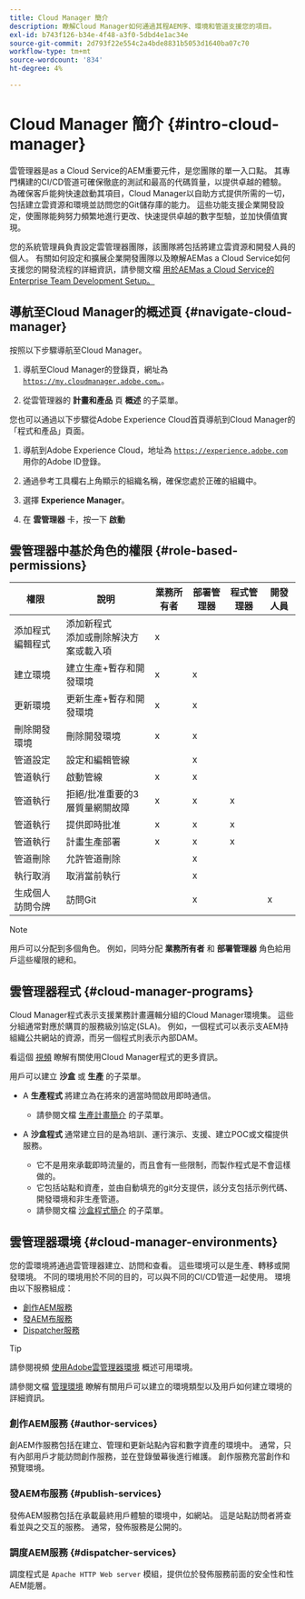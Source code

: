 ```yaml
---
title: Cloud Manager 簡介
description: 瞭解Cloud Manager如何通過其程AEM序、環境和管道支援您的項目。
exl-id: b743f126-b34e-4f48-a3f0-5dbd4e1ac34e
source-git-commit: 2d793f22e554c2a4bde8831b5053d1640ba07c70
workflow-type: tm+mt
source-wordcount: '834'
ht-degree: 4%

---
```


# Cloud Manager 簡介 {#intro-cloud-manager}

雲管理器是as a Cloud Service的AEM重要元件，是您團隊的單一入口點。 其專門構建的CI/CD管道可確保徹底的測試和最高的代碼質量，以提供卓越的體驗。 為確保客戶能夠快速啟動其項目，Cloud Manager以自助方式提供所需的一切，包括建立雲資源和環境並訪問您的Git儲存庫的能力。 這些功能支援企業開發設定，使團隊能夠努力頻繁地進行更改、快速提供卓越的數字型驗，並加快價值實現。

您的系統管理員負責設定雲管理器團隊，該團隊將包括將建立雲資源和開發人員的個人。 有關如何設定和擴展企業開發團隊以及瞭解AEMas a Cloud Service如何支援您的開發流程的詳細資訊，請參閱文檔 [用於AEMas a Cloud Service的Enterprise Team Development Setup。](/help/implementing/cloud-manager/managing-code/enterprise-team-dev-setup.md)

## 導航至Cloud Manager的概述頁 {#navigate-cloud-manager}

按照以下步驟導航至Cloud Manager。

1. 導航至Cloud Manager的登錄頁，網址為 [`https://my.cloudmanager.adobe.com`。](https://my.cloudmanager.adobe.com/)。

1. 從雲管理器的 **計畫和產品** 頁 **概述** 的子菜單。

您也可以通過以下步驟從Adobe Experience Cloud首頁導航到Cloud Manager的「程式和產品」頁面。

1. 導航到Adobe Experience Cloud，地址為 [`https://experience.adobe.com`](https://experience.adobe.com) 用你的Adobe ID登錄。

1. 通過參考工具欄右上角顯示的組織名稱，確保您處於正確的組織中。

1. 選擇 **Experience Manager**。

1. 在 **雲管理器** 卡，按一下 **啟動**

## 雲管理器中基於角色的權限 {#role-based-permissions}

| 權限 | 說明 | 業務所有者 | 部署管理器 | 程式管理器 | 開發人員 |
|--- |--- |--- |--- |--- |--- |
| 添加程式<br>編輯程式 | 添加新程式<br>添加或刪除解決方案或載入項 | x |  |  |  |
| 建立環境 | 建立生產+暫存和開發環境 | x | x |  |  |
| 更新環境 | 更新生產+暫存和開發環境 | x | x |  |  |
| 刪除開發環境 | 刪除開發環境 | x | x |  |  |
| 管道設定 | 設定和編輯管線 |  | x |  |  |
| 管道執行 | 啟動管線 | x | x |  |  |
| 管道執行 | 拒絕/批准重要的3層質量網關故障 | x | x | x |  |
| 管道執行 | 提供即時批准 | x | x | x |  |
| 管道執行 | 計畫生產部署 | x | x | x |  |
| 管道刪除 | 允許管道刪除 |  | x |  |  |
| 執行取消 | 取消當前執行 |  | x |  |  |
| 生成個人訪問令牌 | 訪問Git |  | x |  | x |

>[!NOTE]
>
>用戶可以分配到多個角色。 例如，同時分配 **業務所有者** 和 **部署管理器** 角色給用戶這些權限的總和。

## 雲管理器程式 {#cloud-manager-programs}

Cloud Manager程式表示支援業務計畫邏輯分組的Cloud Manager環境集。 這些分組通常對應於購買的服務級別協定(SLA)。 例如，一個程式可以表示支AEM持組織公共網站的資源，而另一個程式則表示內部DAM。


看這個 [視頻](https://experienceleague.adobe.com/docs/experience-manager-learn/cloud-service/cloud-manager/programs.html) 瞭解有關使用Cloud Manager程式的更多資訊。

用戶可以建立 **沙盒** 或 **生產** 的子菜單。

* A **生產程式** 將建立為在將來的適當時間啟用即時通信。
   * 請參閱文檔 [生產計畫簡介](/help/implementing/cloud-manager/getting-access-to-aem-in-cloud/introduction-production-programs.md) 的子菜單。

* A **沙盒程式** 通常建立目的是為培訓、運行演示、支援、建立POC或文檔提供服務。
   * 它不是用來承載即時流量的，而且會有一些限制，而製作程式是不會這樣做的。
   * 它包括站點和資產，並由自動填充的git分支提供，該分支包括示例代碼、開發環境和非生產管道。
   * 請參閱文檔 [沙盒程式簡介](/help/implementing/cloud-manager/getting-access-to-aem-in-cloud/introduction-sandbox-programs.md) 的子菜單。

## 雲管理器環境 {#cloud-manager-environments}

您的雲環境將通過雲管理器建立、訪問和查看。 這些環境可以是生產、轉移或開發環境。 不同的環境用於不同的目的，可以與不同的CI/CD管道一起使用。 環境由以下服務組成：

* [創作AEM服務](#author-services)
* [發AEM布服務](#publish-services)
* [Dispatcher服務](#dispatcher-services)

>[!TIP]
>
> 請參閱視頻 [使用Adobe雲管理器環境](https://experienceleague.adobe.com/docs/experience-manager-learn/cloud-service/cloud-manager/environments.html) 概述可用環境。
>
>請參閱文檔 [管理環境](/help/implementing/cloud-manager/manage-environments.md) 瞭解有關用戶可以建立的環境類型以及用戶如何建立環境的詳細資訊。

### 創作AEM服務 {#author-services}

創AEM作服務包括在建立、管理和更新站點內容和數字資產的環境中。 通常，只有內部用戶才能訪問創作服務，並在登錄螢幕後進行維護。 創作服務充當創作和預覽環境。

### 發AEM布服務 {#publish-services}

發佈AEM服務包括在承載最終用戶體驗的環境中，如網站。 這是站點訪問者將查看並與之交互的服務。 通常，發佈服務是公開的。

### 調度AEM服務 {#dispatcher-services}

調度程式是 `Apache HTTP Web server` 模組，提供位於發佈服務前面的安全性和性AEM能層。
